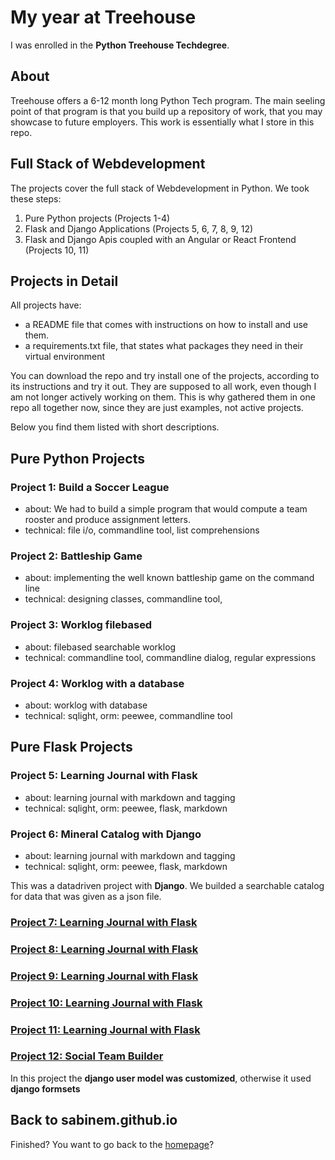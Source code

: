 # My year at Treehouse
I was enrolled in the **Python Treehouse Techdegree**.

## About
Treehouse offers a 6-12 month long Python Tech program. The main seeling point of that program is that you build up a repository of work, that you may showcase to future employers. This work is essentially what I store in this repo.

## Full Stack of Webdevelopment
The projects cover the full stack of Webdevelopment in Python. We took these steps:
1. Pure Python projects (Projects 1-4)
2. Flask and Django Applications (Projects 5, 6, 7, 8, 9, 12)
3. Flask and Django Apis coupled with an Angular or React Frontend (Projects 10, 11)

## Projects in Detail
All projects have:
- a README file that comes with instructions on how to install and use them.
- a requirements.txt file, that states what packages they need in their virtual environment

You can download the repo and try install one of the projects, according to its instructions and try it out. They are supposed to all work, even though I am not longer actively working on them. This is why gathered them in one repo all together now, since they are just examples, not active projects.

Below you find them listed with short descriptions.

## Pure Python Projects

### Project 1: Build a Soccer League
- about: We had to build a simple program that would compute a team rooster and produce assignment letters.
- technical: file i/o, commandline tool, list comprehensions

### Project 2: Battleship Game
- about: implementing the well known battleship game on the command line
- technical: designing classes, commandline tool,

### Project 3: Worklog filebased
- about: filebased searchable worklog
- technical: commandline tool, commandline dialog, regular expressions

### Project 4: Worklog with a database
- about: worklog with database
- technical: sqlight, orm: peewee, commandline tool

## Pure Flask Projects

### Project 5: Learning Journal with Flask
- about: learning journal with markdown and tagging
- technical: sqlight, orm: peewee, flask, markdown

### Project 6: Mineral Catalog with Django
- about: learning journal with markdown and tagging
- technical: sqlight, orm: peewee, flask, markdown

This was a datadriven project with **Django**. We builded a searchable catalog for data that was given as a json file.

### [Project 7: Learning Journal with Flask](https://github.com/sabinem/python_techdegree_project5_learning_journal)
### [Project 8: Learning Journal with Flask](https://github.com/sabinem/python_techdegree_project5_learning_journal)
### [Project 9: Learning Journal with Flask](https://github.com/sabinem/python_techdegree_project5_learning_journal)
### [Project 10: Learning Journal with Flask](https://github.com/sabinem/python_techdegree_project5_learning_journal)
### [Project 11: Learning Journal with Flask](https://github.com/sabinem/python_techdegree_project5_learning_journal)
### [Project 12: Social Team Builder](https://github.com/sabinem/python_techdegree_project12_teambuilder)
In this project the **django user model was customized**, otherwise it used **django formsets**

## Back to sabinem.github.io
Finished? You want to go back to the [homepage](index.md)?
